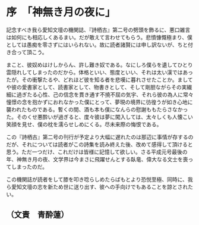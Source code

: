 # 序　「神無き月の夜に」　

記念すべき我ら愛知文壇の機関誌、『詩栖古』第二号の劈頭を飾るに、悪口雑言は如何にも相応しくあるまい。だが敢えて言わせてもらう。悲憤慷慨極まり、僕としては愚痴を零さずにはいられない。故に読者諸賢には申し訳ないが、ちと付き合って頂こう。

まこと、彼奴めはけしからん、許し難き奴である。なにしろ僕らを遺してひとり雲隠れしてしまったのだから。体格といい、態度といい、それは太い漢ではあったが。その衝撃たるや、どれほど彼を知る者を悲嘆に暮れさせたことか。ましてや彼の愛書家として、読書家として、物書きとして、そして剛胆ながらその実繊細に過ぎたる心性、己の信念を貫き通す不撓不屈の気宇、それら彼の為人に常々憧憬の念を抱かずにおれなかった僕にとって、夢現の境界に彷徨うが如き心地に襲われたものである。暫くの間、酒も本も僕になんらの慰謝ももたらさなかった。そのくせ悪酔いが過ぎると、度々彼は夢に闖入しては、太々しくも人懐こい笑顔を見せ、僕の枕を濡らせしめにくる。尽未来際の悔恨である。

この『詩栖古』第二号の刊行が予定より大幅に遅れたのは那辺に事情が存するのだが、それについては読者がこの詩集を読み終えた後、改めて感得して頂けると思う。ただ一つだけ、これだけは皆様に記憶して欲しい。さる平成元号最後の年、神無き月の夜、文学界は今まさに飛躍せんとする臥竜、偉大なる文士を喪ってしまったのだ。

この機関誌が読者をして膝を叩き唸らしめたらばもとより恐悦至極、同時に、我ら愛知文壇の志を新ため世に送り出す、彼への手向けでもあることを諒とされたい。

<h2 class="chapter-author">（文責　青酔蓮）</h2>
